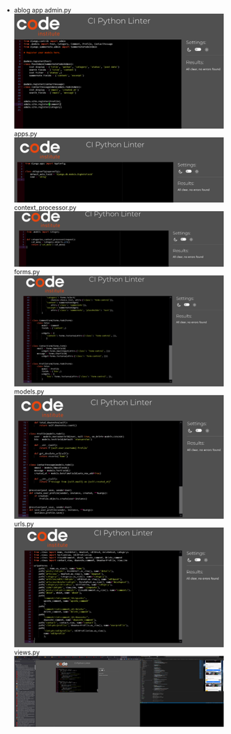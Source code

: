- ablog app
admin.py
![admin](https://github.com/PeterSvk1/P4djangoSWfinalBlog/blob/main/pyvalidation/admin.png)
apps.py
![apps](https://github.com/PeterSvk1/P4djangoSWfinalBlog/blob/main/pyvalidation/apps.png)
context_processor.py
![context](https://github.com/PeterSvk1/P4djangoSWfinalBlog/blob/main/pyvalidation/contextp.png)
forms.py
![dorms](https://github.com/PeterSvk1/P4djangoSWfinalBlog/blob/main/pyvalidation/forms.png)
models.py
![models](https://github.com/PeterSvk1/P4djangoSWfinalBlog/blob/main/pyvalidation/models.png)
urls.py
![urls](https://github.com/PeterSvk1/P4djangoSWfinalBlog/blob/main/pyvalidation/urls.png)
views.py
![views](https://github.com/PeterSvk1/P4djangoSWfinalBlog/blob/main/pyvalidation/views.png)